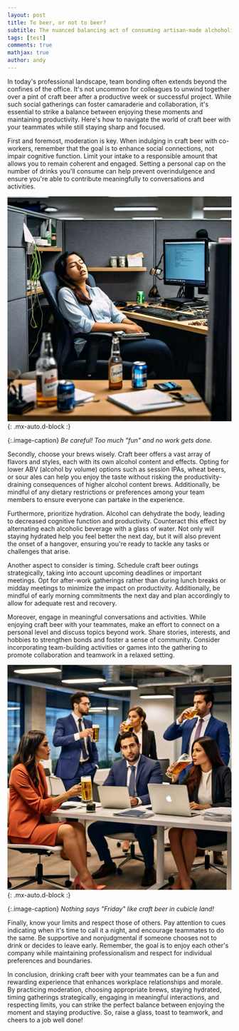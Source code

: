 ```yaml
---
layout: post
title: To beer, or not to beer?
subtitle: The nuanced balancing act of consuming artisan-made alchoholic beverages during work hours
tags: [test]
comments: true
mathjax: true
author: andy
---
```


In today's professional landscape, team bonding often extends beyond the confines of the office. It's not uncommon for colleagues to unwind together over a pint of craft beer after a productive week or successful project. While such social gatherings can foster camaraderie and collaboration, it's essential to strike a balance between enjoying these moments and maintaining productivity. Here's how to navigate the world of craft beer with your teammates while still staying sharp and focused.

First and foremost, moderation is key. When indulging in craft beer with co-workers, remember that the goal is to enhance social connections, not impair cognitive function. Limit your intake to a responsible amount that allows you to remain coherent and engaged. Setting a personal cap on the number of drinks you'll consume can help prevent overindulgence and ensure you're able to contribute meaningfully to conversations and activities.

![woman sitting at desk](/assets/img/placeholder-beer-desk.png "Too much is too much"){: .mx-auto.d-block :}

{:.image-caption}
*Be careful! Too much "fun" and no work gets done.*

Secondly, choose your brews wisely. Craft beer offers a vast array of flavors and styles, each with its own alcohol content and effects. Opting for lower ABV (alcohol by volume) options such as session IPAs, wheat beers, or sour ales can help you enjoy the taste without risking the productivity-draining consequences of higher alcohol content brews. Additionally, be mindful of any dietary restrictions or preferences among your team members to ensure everyone can partake in the experience.

Furthermore, prioritize hydration. Alcohol can dehydrate the body, leading to decreased cognitive function and productivity. Counteract this effect by alternating each alcoholic beverage with a glass of water. Not only will staying hydrated help you feel better the next day, but it will also prevent the onset of a hangover, ensuring you're ready to tackle any tasks or challenges that arise.

Another aspect to consider is timing. Schedule craft beer outings strategically, taking into account upcoming deadlines or important meetings. Opt for after-work gatherings rather than during lunch breaks or midday meetings to minimize the impact on productivity. Additionally, be mindful of early morning commitments the next day and plan accordingly to allow for adequate rest and recovery.

Moreover, engage in meaningful conversations and activities. While enjoying craft beer with your teammates, make an effort to connect on a personal level and discuss topics beyond work. Share stories, interests, and hobbies to strengthen bonds and foster a sense of community. Consider incorporating team-building activities or games into the gathering to promote collaboration and teamwork in a relaxed setting.

![People drinking at work](/assets/img/placeholder-beer-andy.png "Beer at work"){: .mx-auto.d-block :}

{:.image-caption}
*Nothing says "Friday" like craft beer in cubicle land!*

Finally, know your limits and respect those of others. Pay attention to cues indicating when it's time to call it a night, and encourage teammates to do the same. Be supportive and nonjudgmental if someone chooses not to drink or decides to leave early. Remember, the goal is to enjoy each other's company while maintaining professionalism and respect for individual preferences and boundaries.

In conclusion, drinking craft beer with your teammates can be a fun and rewarding experience that enhances workplace relationships and morale. By practicing moderation, choosing appropriate brews, staying hydrated, timing gatherings strategically, engaging in meaningful interactions, and respecting limits, you can strike the perfect balance between enjoying the moment and staying productive. So, raise a glass, toast to teamwork, and cheers to a job well done!
